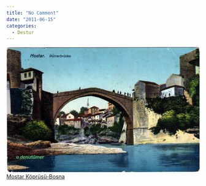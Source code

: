 ```yaml
---
title: "No Comment"
date: "2011-06-15"
categories: 
  - Destur
---
```


[](../uploads/2011/06/mostar.jpg "mostar.jpg")[![mostar.jpg](../uploads/2011/06/mostar.jpg)](../uploads/2011/06/mostar.jpg "mostar.jpg") [Mostar Köprüsü-Bosna](../uploads/2011/06/mostar.jpg "mostar.jpg")
